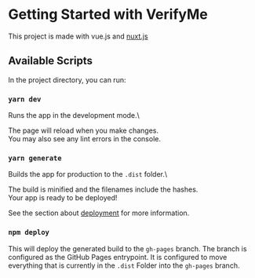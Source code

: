# Getting Started with VerifyMe

This project is made with vue.js and [nuxt.js](https://nuxtjs.org/)

## Available Scripts

In the project directory, you can run:

### `yarn dev`

Runs the app in the development mode.\

The page will reload when you make changes.\
You may also see any lint errors in the console.

### `yarn generate`

Builds the app for production to the `.dist` folder.\

The build is minified and the filenames include the hashes.\
Your app is ready to be deployed!

See the section about [deployment](https://nuxtjs.org/deployments/github-pages/) for more information.

### `npm deploy`

This will deploy the generated build to the `gh-pages` branch. The branch is configured as the GitHub Pages entrypoint. It is configured to move everything that is currently in the `.dist` Folder into
the `gh-pages` branch.
